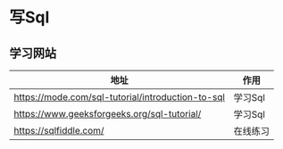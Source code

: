 # 写Sql

## 学习网站

|地址|作用|
|---|---|
|https://mode.com/sql-tutorial/introduction-to-sql|学习Sql|
|https://www.geeksforgeeks.org/sql-tutorial/|学习Sql|
|https://sqlfiddle.com/|在线练习|